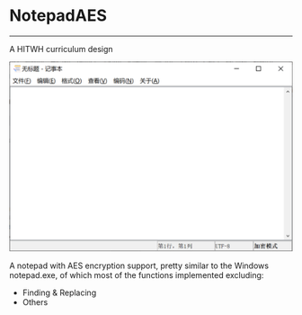 # NotepadAES

---

A HITWH curriculum design

![图片](img/notepad.png)

A notepad with AES encryption support, pretty similar to the Windows notepad.exe, of which most of the functions implemented excluding:

- Finding & Replacing
- Others